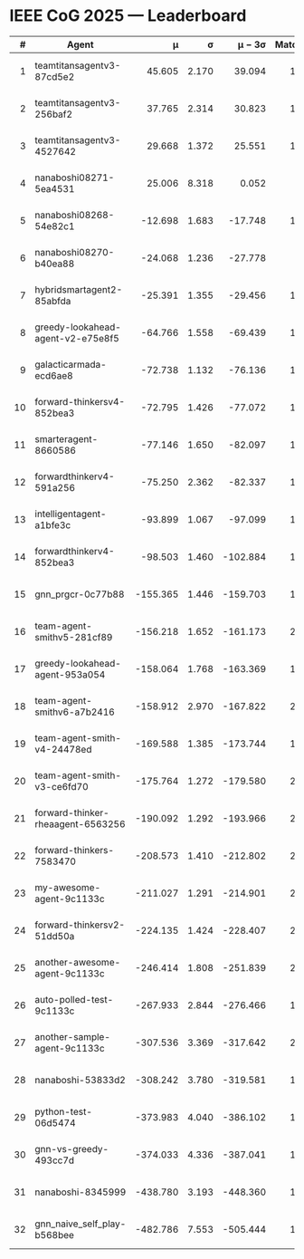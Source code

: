 # IEEE CoG 2025 — Leaderboard

| # | Agent | μ | σ | μ − 3σ | Matches | Updated |
|---:|---|---:|---:|---:|---:|---|
| 1 | teamtitansagentv3-87cd5e2 | 45.605 | 2.170 | 39.094 | 1960 | 2025-08-27 11:18 |
| 2 | teamtitansagentv3-256baf2 | 37.765 | 2.314 | 30.823 | 1880 | 2025-08-27 11:18 |
| 3 | teamtitansagentv3-4527642 | 29.668 | 1.372 | 25.551 | 1860 | 2025-08-27 11:18 |
| 4 | nanaboshi08271-5ea4531 | 25.006 | 8.318 | 0.052 | 320 | 2025-08-27 11:18 |
| 5 | nanaboshi08268-54e82c1 | -12.698 | 1.683 | -17.748 | 1660 | 2025-08-27 11:18 |
| 6 | nanaboshi08270-b40ea88 | -24.068 | 1.236 | -27.778 | 780 | 2025-08-27 11:18 |
| 7 | hybridsmartagent2-85abfda | -25.391 | 1.355 | -29.456 | 1513 | 2025-08-27 11:18 |
| 8 | greedy-lookahead-agent-v2-e75e8f5 | -64.766 | 1.558 | -69.439 | 1738 | 2025-08-27 11:18 |
| 9 | galacticarmada-ecd6ae8 | -72.738 | 1.132 | -76.136 | 1740 | 2025-08-27 11:18 |
| 10 | forward-thinkersv4-852bea3 | -72.795 | 1.426 | -77.072 | 1793 | 2025-08-27 11:18 |
| 11 | smarteragent-8660586 | -77.146 | 1.650 | -82.097 | 1615 | 2025-08-27 11:18 |
| 12 | forwardthinkerv4-591a256 | -75.250 | 2.362 | -82.337 | 1666 | 2025-08-27 11:18 |
| 13 | intelligentagent-a1bfe3c | -93.899 | 1.067 | -97.099 | 1744 | 2025-08-27 11:18 |
| 14 | forwardthinkerv4-852bea3 | -98.503 | 1.460 | -102.884 | 1541 | 2025-08-27 11:18 |
| 15 | gnn_prgcr-0c77b88 | -155.365 | 1.446 | -159.703 | 1540 | 2025-08-27 11:18 |
| 16 | team-agent-smithv5-281cf89 | -156.218 | 1.652 | -161.173 | 2160 | 2025-08-27 11:18 |
| 17 | greedy-lookahead-agent-953a054 | -158.064 | 1.768 | -163.369 | 1898 | 2025-08-27 11:18 |
| 18 | team-agent-smithv6-a7b2416 | -158.912 | 2.970 | -167.822 | 2280 | 2025-08-27 11:18 |
| 19 | team-agent-smith-v4-24478ed | -169.588 | 1.385 | -173.744 | 1920 | 2025-08-27 11:18 |
| 20 | team-agent-smith-v3-ce6fd70 | -175.764 | 1.272 | -179.580 | 2000 | 2025-08-27 11:18 |
| 21 | forward-thinker-rheaagent-6563256 | -190.092 | 1.292 | -193.966 | 2088 | 2025-08-27 11:18 |
| 22 | forward-thinkers-7583470 | -208.573 | 1.410 | -212.802 | 2060 | 2025-08-27 11:18 |
| 23 | my-awesome-agent-9c1133c | -211.027 | 1.291 | -214.901 | 2580 | 2025-08-27 11:18 |
| 24 | forward-thinkersv2-51dd50a | -224.135 | 1.424 | -228.407 | 2168 | 2025-08-27 11:18 |
| 25 | another-awesome-agent-9c1133c | -246.414 | 1.808 | -251.839 | 2040 | 2025-08-27 11:18 |
| 26 | auto-polled-test-9c1133c | -267.933 | 2.844 | -276.466 | 1640 | 2025-08-27 11:18 |
| 27 | another-sample-agent-9c1133c | -307.536 | 3.369 | -317.642 | 2220 | 2025-08-27 11:18 |
| 28 | nanaboshi-53833d2 | -308.242 | 3.780 | -319.581 | 1720 | 2025-08-27 11:18 |
| 29 | python-test-06d5474 | -373.983 | 4.040 | -386.102 | 1870 | 2025-08-27 11:18 |
| 30 | gnn-vs-greedy-493cc7d | -374.033 | 4.336 | -387.041 | 1840 | 2025-08-27 11:18 |
| 31 | nanaboshi-8345999 | -438.780 | 3.193 | -448.360 | 1870 | 2025-08-27 11:18 |
| 32 | gnn_naive_self_play-b568bee | -482.786 | 7.553 | -505.444 | 1460 | 2025-08-27 11:18 |
